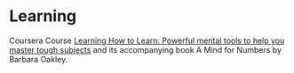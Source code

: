 # Learning

Coursera Course [Learning How to Learn: Powerful mental tools to help you master tough subjects](https://www.coursera.org/learn/learning-how-to-learn) and its accompanying book A Mind for Numbers by Barbara Oakley.